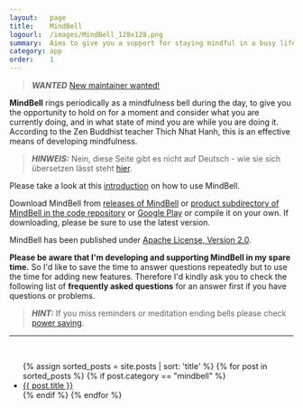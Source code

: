 ```yaml
---
layout:   page
title:    MindBell
logourl:  /images/MindBell_128x128.png
summary:  Aims to give you a support for staying mindful in a busy life - for remembering what really counts
category: app
order:    1
---
```

> **_WANTED_** [New maintainer wanted!](/mindbell-maintainer)

**MindBell** rings periodically as a mindfulness bell during the day, to give you the opportunity to hold on for a moment and consider what you are currently doing, and in what state of mind you are while you are doing it. According to the Zen Buddhist teacher Thich Nhat Hanh, this is an effective means of developing mindfulness.

> **_HINWEIS:_** Nein, diese Seite gibt es nicht auf Deutsch - wie sie sich übersetzen lässt steht [hier](/translate-website).

Please take a look at this [introduction](/mindbell-intro) on how to use MindBell.

Download MindBell from [releases of MindBell](https://github.com/udamken/mindbell/releases) or [product subdirectory of MindBell in the code repository](https://github.com/udamken/mindbell/tree/master/product) or [Google Play](https://play.google.com/store/apps/details?id=com.googlecode.mindbell) or compile it on your own. If downloading, please be sure to use the latest version.

MindBell has been published under [Apache License, Version 2.0](https://www.apache.org/licenses/LICENSE-2.0).

**Please be aware that I'm developing and supporting MindBell in my spare time.** So I'd like to save the time to answer questions repeatedly but to use the time for adding new features. Therefore I'd kindly ask you to check the following list of **frequently asked questions** for an answer first if you have questions or problems.

> **_HINT:_** If you miss reminders or meditation ending bells please check [power saving](/mindbell-notringing#power-saver).

---
<br/>

  <ul class="post-list">
    {% assign sorted_posts = site.posts | sort: 'title' %}
    {% for post in sorted_posts %}
      {% if post.category == "mindbell" %}
        <li>
            <a class="post-link" href="{{ post.url | prepend: site.baseurl }}">{{ post.title }}</a>
        </li>
      {% endif %}
    {% endfor %}
  </ul>
